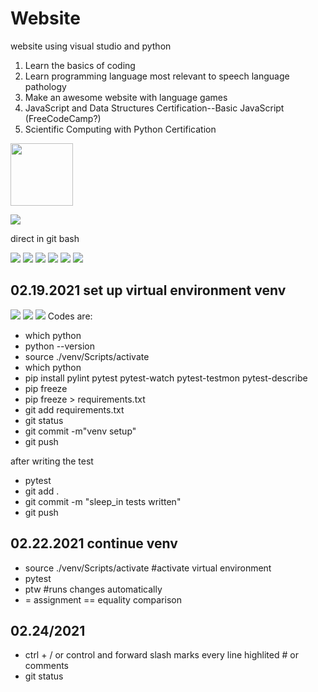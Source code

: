 # Website
website using visual studio and python
1. Learn the basics of coding
2. Learn programming language most relevant to speech language pathology
3. Make an awesome website with language games
4. JavaScript and Data Structures Certification--Basic JavaScript (FreeCodeCamp?)
5. Scientific Computing with Python Certification


<img src="images/Screenshot%20(114).png" width="100">

![](images/Screenshot%20(114).png)

direct in git bash

![](images/Screenshot%20(135).png)
![](images/Nari%20and%20kibbles.jpg)
![](images/parrot_problem.png)
![](images/parrot_problem_2.png)
![](images/parrot_problem_3.png)
![](images/parrot_problem_JS.png)

## 02.19.2021 set up virtual environment venv
![](images/Screenshot%20(141).png)
![](images/Screenshot%20(139).png)
![](images/Screenshot%20(140).png)
Codes are:
* which python
* python --version
* source ./venv/Scripts/activate
* which python
* pip install pylint pytest pytest-watch pytest-testmon pytest-describe
* pip freeze
* pip freeze > requirements.txt
* git add requirements.txt
* git status
* git commit -m"venv setup"
* git push

after writing the test
* pytest
* git add .
* git commit -m "sleep_in tests written"
* git push

## 02.22.2021 continue venv
* source ./venv/Scripts/activate #activate virtual environment
* pytest
* ptw #runs changes automatically
* = assignment == equality comparison

## 02.24/2021
* ctrl + / or control and forward slash marks every line highlited # or comments
* git status
